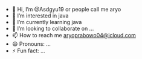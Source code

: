 - 👋 Hi, I’m @Asdgyu19 or people call me aryo
- 👀 I’m interested in java
- 🌱 I’m currently learning java
- 💞️ I’m looking to collaborate on ...
- 📫 How to reach me aryoprabowo04@icloud.com
- 😄 Pronouns: ...
- ⚡ Fun fact: ...

<!---
Asdgyu19/Asdgyu19 is a ✨ special ✨ repository because its `README.md` (this file) appears on your GitHub profile.
You can click the Preview link to take a look at your changes.
--->
